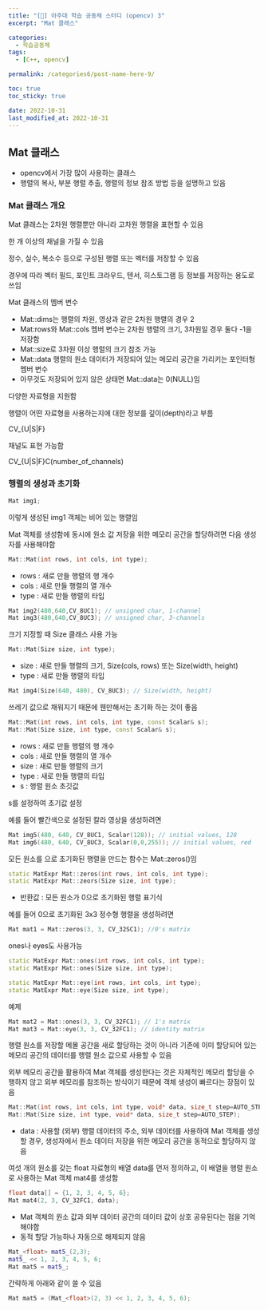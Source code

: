 ```yaml
---
title: "[💪] 아주대 학습 공동체 스터디 (opencv) 3"
excerpt: "Mat 클래스"

categories:
  - 학습공동체
tags:
  - [C++, opencv]

permalink: /categories6/post-name-here-9/

toc: true
toc_sticky: true

date: 2022-10-31
last_modified_at: 2022-10-31
---
```


## Mat 클래스

- opencv에서 가장 많이 사용하는 클래스
- 행렬의 복사, 부분 행렬 추출, 행렬의 정보 참조 방법 등을 설명하고 있음

### Mat 클래스 개요

Mat 클래스는 2차원 행렬뿐만 아니라 고차원 행렬을 표현할 수 있음

한 개 이상의 채널을 가질 수 있음

정수, 실수, 복소수 등으로 구성된 행렬 또는 벡터를 저장할 수 있음

경우에 따라 벡터 필드, 포인트 크라우드, 텐서, 히스토그램 등 정보를 저장하는 용도로 쓰임

Mat 클래스의 멤버 변수
- Mat::dims는 행렬의 차원, 영상과 같은 2차원 행렬의 경우 2
- Mat:rows와 Mat::cols 멤버 변수는 2차원 행렬의 크기, 3차원일 경우 둘다 -1을 저장함
- Mat::size로 3차원 이상 행렬의 크기 참조 가능
- Mat::data 행렬의 원소 데이터가 저장되어 있는 메모리 공간을 가리키는 포인터형 멤버 변수
- 아무것도 저장되어 있지 않은 상태면 Mat::data는 0(NULL)임

다양한 자료형을 지원함

행렬이 어떤 자료형을 사용하는지에 대한 정보를 깊이(depth)라고 부름

CV_<bit-depth>{U|S|F}

채널도 표현 가능함

CV_<bit-depth>{U|S|F}C(number_of_channels)

### 행렬의 생성과 초기화

```cpp
Mat img1;
```

이렇게 생성된 img1 객체는 비어 있는 행렬임

Mat 객체를 생성함에 동시에 원소 값 저장을 위한 메모리 공간을 할당하려면 다음 생성자를 사용해야함

```cpp
Mat::Mat(int rows, int cols, int type);
```

- rows : 새로 만들 행렬의 행 개수
- cols : 새로 만들 행렬의 열 개수
- type : 새로 만들 행렬의 타입

```cpp
Mat img2(480,640,CV_8UC1); // unsigned char, 1-channel
Mat img3(480,640,CV_8UC3); // unsigned char, 3-channels
```

크기 지정할 때 Size 클래스 사용 가능

```cpp
Mat::Mat(Size size, int type);
```
- size : 새로 만들 행렬의 크기, Size(cols, rows) 또는 Size(width, height)
- type : 새로 만들 행렬의 타입

```cpp
Mat img4(Size(640, 480), CV_8UC3); // Size(width, height)
```

쓰레기 값으로 채워지기 때문에 웬만해서는 초기화 하는 것이 좋음

```cpp
Mat::Mat(int rows, int cols, int type, const Scalar& s);
Mat::Mat(Size size, int type, const Scalar& s);
```

- rows : 새로 만들 행렬의 행 개수
- cols : 새로 만들 행렬의 열 개수
- size : 새로 만들 행렬의 크기
- type : 새로 만들 행렬의 타입
- s : 행렬 원소 초깃값

s를 설정하여 초기값 설정

예를 들어 빨간색으로 설정된 칼라 영상을 생성하려면

```cpp
Mat img5(480, 640, CV_8UC1, Scalar(128)); // initial values, 128
Mat img6(480, 640, CV_8UC3, Scalar(0,0,255)); // initial values, red
```

모든 원소를 으로 초기화된 행렬을 만드는 함수는 Mat::zeros()임

```cpp
static MatExpr Mat::zeros(int rows, int cols, int type);
static MatExpr Mat::zeors(Size size, int type);
```
- 반환값 : 모든 원소가 0으로 초기화된 행렬 표기식

예를 들어 0으로 초기화된 3x3 정수형 행렬을 생성하려면

```cpp
Mat mat1 = Mat::zeros(3, 3, CV_32SC1); //0's matrix
```

ones나 eyes도 사용가능

```cpp
static MatExpr Mat::ones(int rows, int cols, int type);
static MatExpr Mat::ones(Size size, int type);

static MatExpr Mat::eye(int rows, int cols, int type);
static MatExpr Mat::eye(Size size, int type);
```

예제

```cpp
Mat mat2 = Mat::ones(3, 3, CV_32FC1); // 1's matrix
Mat mat3 = Mat::eye(3, 3, CV_32FC1); // identity matrix
```

행렬 원소를 저장할 메몰 공간을 새로 할당하는 것이 아니라 기존에 이미 할당되어 있는 메모리 공간의 데이터를 행렬 원소 값으로 사용할 수 있음

외부 메모리 공간을 활용하여 Mat 객체를 생성한다는 것은 자체적인 메모리 할당을 수행하지 않고 외부 메모리를 참조하는 방식이기 때문에 객체 생성이 빠르다는 장점이 있음

```cpp
Mat::Mat(int rows, int cols, int type, void* data, size_t step=AUTO_STEP);
Mat::Mat(Size size, int type, void* data, size_t step=AUTO_STEP);
```

- data : 사용할 (외부) 행렬 데이터의 주소, 외부 데이터를 사용하여 Mat 객체를 생성할 경우, 생성자에서 원소 데이터 저장을 위한 메모리 공간을 동적으로 할당하지 않음


여섯 개의 원소를 갖는 float 자료형의 배열 data를 먼저 정의하고, 이 배열을 행렬 원소로 사용하는 Mat 객체 mat4를 생성함

```cpp
float data[] = {1, 2, 3, 4, 5, 6};
Mat mat4(2, 3, CV_32FC1, data);
```

- Mat 객체의 원소 값과 외부 데이터 공간의 데이터 값이 상호 공유된다는 점을 기억해야함
- 동적 할당 가능하나 자동으로 해제되지 않음

```cpp
Mat_<float> mat5_(2,3);
mat5_ << 1, 2, 3, 4, 5, 6;
Mat mat5 = mat5_;
```

간략하게 아래와 같이 쓸 수 있음

```cpp
Mat mat5 = (Mat_<float>(2, 3) << 1, 2, 3, 4, 5, 6);
```

